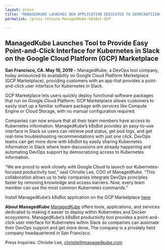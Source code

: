 ```yaml
---
layout: press
title: "MANAGEDKUBE LAUNCHES NEW APPLICATION DEDICATED TO DEMOCRATIZING KUBERNETES INFORMATION, COLLABORATES WITH GOOGLE CLOUD"
permalink: /press-release-ManagedKube-k8sBot-GCP

---
```


## ManagedKube Launches Tool to Provide Easy Point-and-Click Interface for Kubernetes in Slack on the Google Cloud Platform (GCP) Marketplace

**San Francisco, CA. May 16, 2019** – ManagedKube, a DevOps tool company, today announced its availability on Google Cloud Platform Marketplace (GCP Marketplace), providing customers with an app that provides a point-and-click user interface for Kubernetes in Slack.

GCP Marketplace lets users quickly deploy functional software packages that run on Google Cloud Platform. GCP Marketplace allows customers to easily start up a familiar software package with services like Compute Engine or Cloud Storage, with no manual configuration required.

Companies can now ensure that all their team members have access to Kubernetes information. ManagedKube’s k8sBot provides an easy-to-use interface in Slack so users can retrieve pod status, get pod logs, and get real-time troubleshooting recommendations with just one click. DevOps teams can get more done with k8sBot by easily sharing Kubernetes information in Slack where team discussions are already happening and automating DevOps support by democratizing access to Kubernetes information.

“We are proud to work closely with Google Cloud to launch our Kubernetes-focused productivity tool,” said Christie Lee, COO of ManagedKube. “This collaboration allows us to help companies integrate DevOps principles faster by removing knowledge and access barriers. Now, every team member can use the most common Kubernetes commands.”

Install ManagedKube’s k8sBot application on the GCP Marketplace [here][link]

**About ManagedKube**
[ManagedKube][link2] offers tools, applications, and services dedicated to making it easier to deploy within Kubernetes and Docker ecosystems. ManagedKube’s k8sBot productivity tool provides a point-and-click user interface for Kubernetes within Slack so companies can automate their DevOps support and get more done. The company is a privately held company headquartered in San Francisco.


Press Inquiries: Christie Lee, christie@managedkube.com


[link]: https://managedkube.com/install-k8sbot-on-gke
[link2]: https://managedkube.com
